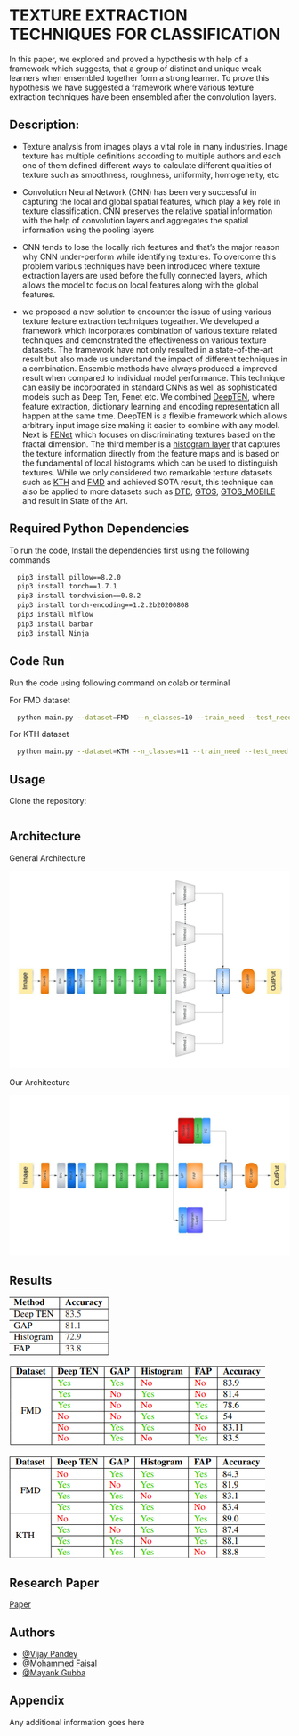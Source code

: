 
# TEXTURE EXTRACTION TECHNIQUES FOR CLASSIFICATION


In this paper, we explored and proved a hypothesis with help of a framework which suggests, that
a group of distinct and unique weak learners when ensembled together form a strong learner. To prove
this hypothesis we have suggested a framework where various texture extraction techniques have been
ensembled after the convolution layers.

## Description:
 
- Texture analysis from images plays a vital role in many industries. Image texture has multiple definitions
according to multiple authors and each one of them defined different ways to calculate different qualities
of texture such as smoothness, roughness, uniformity, homogeneity, etc

- Convolution Neural Network (CNN) has been very successful
in capturing the local and global spatial features, which play a key role in texture classification. CNN
preserves the relative spatial information with the help of convolution layers and aggregates the spatial
information using the pooling layers
 
-  CNN tends to lose the locally rich
features and that’s the major reason why CNN under-perform while identifying textures. To overcome this problem various techniques have been introduced where texture extraction layers are used before the
fully connected layers, which allows the model to focus on local features along with the global features.

- we proposed a new solution to encounter the issue of using various texture feature extraction
techniques togeather. We developed a framework which incorporates combination of various texture related techniques and demonstrated the effectiveness on various texture datasets. The framework have not
only resulted in a state-of-the-art result but also made us understand the impact of different techniques in
a combination. Ensemble methods have always produced a improved result when compared to individual
model performance. This technique can easily be incorporated in standard CNNs as well as sophisticated
models such as Deep Ten, Fenet etc.
We combined [DeepTEN](https://arxiv.org/abs/1612.02844), where feature extraction, dictionary learning and encoding representation all
happen at the same time. DeepTEN is a flexible framework which allows arbitrary input image size
making it easier to combine with any model. Next is [FENet](https://proceedings.neurips.cc/paper/2021/file/c04c19c2c2474dbf5f7ac4372c5b9af1-Paper.pdf) which focuses on discriminating textures based
on the fractal dimension. The third member is a [histogram layer](https://arxiv.org/pdf/2001.00215.pdf) that captures the texture information
directly from the feature maps and is based on the fundamental of local histograms which can be used to
distinguish textures.
While we only considered two remarkable texture datasets such as  [KTH](https://www.csc.kth.se/cvap/databases/kth-tips/index.html) and [FMD](https://people.csail.mit.edu/celiu/CVPR2010/FMD/) and achieved SOTA
result, this technique can also be applied to more datasets such as [DTD](https://www.robots.ox.ac.uk/~vgg/data/dtd/download/dtd-r1.0.1.tar.gz), [GTOS](https://www.ece.rutgers.edu/~kdana/gts/index.html), [GTOS_MOBILE](https://drive.google.com/file/d/1Hd1G7aKhsPPMbNrk4zHNJAzoXvUzWJ9M/view) and result in
State of the Art. 


## Required Python Dependencies

To run the code, Install the dependencies first using the following commands

```bash
  pip3 install pillow==8.2.0
  pip3 install torch==1.7.1
  pip3 install torchvision==0.8.2
  pip3 install torch-encoding==1.2.2b20200808
  pip3 install mlflow
  pip3 install barbar
  pip3 install Ninja
```


## Code Run

Run the code using following command on colab or terminal


For FMD dataset
```bash
  python main.py --dataset=FMD  --n_classes=10 --train_need --test_need  --test_BS=16 --train_BS=16  --model=FENet --use_pretrained --num_epochs=60 --scheduler="cosine" --lr=0.001
```
 For KTH dataset
```bash
  python main.py --dataset=KTH --n_classes=11 --train_need --test_need  --test_BS=32 --train_BS=32  --model=FENet --use_pretrained --num_epochs=40 --scheduler="cosine" --lr=0.01
```   
## Usage

Clone the repository:

```bash
```   
## Architecture

General Architecture

![Arch](https://github.com/faisu07/Texture_Analysis/blob/main/Architecture.jpeg) 

Our Architecture

![Arch](https://github.com/faisu07/Texture_Analysis/blob/main/Our%20ARCHITECTURE_latest.jpeg)  

## Results

![Results of triple combination](https://github.com/faisu07/Texture_Analysis/blob/main/results3.png)    

![Results of single combination](https://github.com/faisu07/Texture_Analysis/blob/main/resukts2.png)    

![Results of double combination](https://github.com/faisu07/Texture_Analysis/blob/main/results.png)



## Research Paper

[Paper](https://linktodocumentation)


## Authors

- [@Vijay Pandey](https://www.linkedin.com/in/vijay-pandey-29a0a35a)
- [@Mohammed Faisal](www.linkedin.com/in/mohammed-faisal-771b8818b)
- [@Mayank Gubba](https://www.linkedin.com/in/mayank-gubba/)


## Appendix

Any additional information goes here

